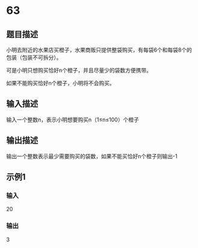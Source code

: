 # 63

## 题目描述

小明去附近的水果店买橙子，水果商贩只提供整袋购买，有每袋6个和每袋8个的包装（包装不可拆分）。

可是小明只想购买恰好n个橙子，并且尽量少的袋数方便携带。

如果不能购买恰好n个橙子，小明将不会购买。

## 输入描述

输入一个整数n，表示小明想要购买n（1≤n≤100）个橙子

## 输出描述

输出一个整数表示最少需要购买的袋数，如果不能买恰好n个橙子则输出-1

## 示例1

### 输入

20

### 输出

3
